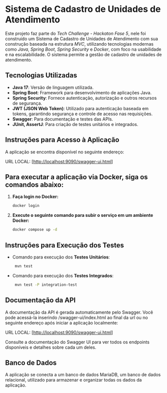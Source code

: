 #  Sistema de Cadastro de Unidades de Atendimento

Este projeto faz parte do *Tech Challenge - Hackaton Fase 5*, nele foi construido um Sistema de Cadastro de Unidades de Atendimento com sua construção baseada na estrutura *MVC*, utilizando tecnologias modernas como *Java*, *Spring Boot*, *Spring Security* e *Docker*, com foco na usabilidade e na escalabilidade. O sistema permite a gestão de cadastro de unidades de atendimento.

## Tecnologias Utilizadas



- **Java 17**: Versão de linguagem utilizada.
- **Spring Boot**: Framework para desenvolvimento de aplicações Java.
- **Spring Security**: Fornece autenticação, autorização e outros recursos de segurança.
- **JWT (JSON Web Token)**: Utilizado para autenticação baseada em tokens, garantindo segurança e controle de acesso nas requisições.
- **Swagger**: Para documentação e testes das APIs.
- **JUnit, AssertJ**: Para criação de testes unitários e integrados.

## Instruções para Acesso à Aplicação

A aplicação se encontra disponível no seguinte endereço:

URL LOCAL: [[http://localhost:9090/swagger-ui.html](http://localhost:9090/swagger-ui.html)]

## Para executar a aplicação via Docker, siga os comandos abaixo:

1. **Faça login no Docker:**
   ```bash
   docker login
    ```
2. **Execute o seguinte comando para subir o serviço em um ambiente Docker:**
     ```bash
    docker compose up -d
    ```
## Instruções para Execução dos Testes

- Comando para execução dos **Testes Unitários**:
   ```bash
    mvn test
    ```
- Comando para execução dos **Testes Integrados**:
   ```bash
    mvn test -P integration-test
    ```

## Documentação da API

A documentação da API é gerada automaticamente pelo Swagger. Você pode acessá-la inserindo /swagger-ui/index.html ao final da url ou no seguinte endereço após iniciar a aplicação localmente:

URL LOCAL: [[http://localhost:9090/swagger-ui.html](http://localhost:9090/swagger-ui.html)]

Consulte a documentação do Swagger UI para ver todos os endpoints disponíveis e detalhes sobre cada um deles.

## Banco de Dados

A aplicação se conecta a um banco de dados MariaDB, um banco de dados relacional, utilizado para armazenar e organizar todas os dados da aplicação.
